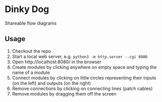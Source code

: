 # Dinky Dog

Shareable flow diagrams

## Usage

1. Checkout the repo
2. Start a local web server, e.g. `python3 -m http.server --cgi 8080`
3. Open http://localhost:8080/ in the browser
4. Create modules by clicking anywhere on empty space and typing the name of a module
4. Connect modules by clicking on little circles representing their inputs (on the left) and outputs (on the right)
5. Remove connections by clicking on connecting lines (patch cables)
6. Remove modules by dragging them off the screen
